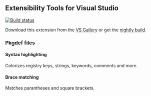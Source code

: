 ## Extensibility Tools for Visual Studio

[![Build status](https://ci.appveyor.com/api/projects/status/hv6uyc059rqbc6fj?svg=true)](https://ci.appveyor.com/project/madskristensen/extensibilitytools)

Download this extension from the [VS Gallery](https://visualstudiogallery.msdn.microsoft.com/cd0b1938-4513-4e57-b9b7-c674b4a20e79)
or get the [nightly build](http://vsixgallery.com/extension/f8330d54-0469-43a7-8fc0-7f19febeb897/).

### Pkgdef files

#### Syntax highlighting
Colorizes registry keys, strings, keywords, comments and more.

#### Brace matching
Matches parantheses and square brackets.